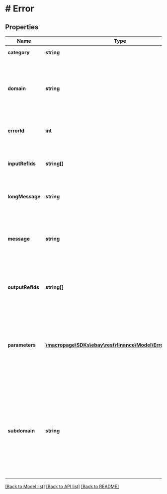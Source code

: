 # # Error

## Properties

Name | Type | Description | Notes
------------ | ------------- | ------------- | -------------
**category** | **string** | Identifies the type of erro. | [optional] 
**domain** | **string** | Name for the primary system where the error occurred. This is relevant for application errors. | [optional] 
**errorId** | **int** | A unique number to identify the error. | [optional] 
**inputRefIds** | **string[]** | An array of request elements most closely associated to the error. | [optional] 
**longMessage** | **string** | A more detailed explanation of the error. | [optional] 
**message** | **string** | Information on how to correct the problem, in the end user&#39;s terms and language where applicable. | [optional] 
**outputRefIds** | **string[]** | An array of request elements most closely associated to the error. | [optional] 
**parameters** | [**\macropage\SDKs\ebay\rest\finance\Model\ErrorParameter[]**](ErrorParameter.md) | An array of name/value pairs that describe details the error condition. These are useful when multiple errors are returned. | [optional] 
**subdomain** | **string** | Further helps indicate which subsystem the error is coming from. System subcategories include: Initialization, Serialization, Security, Monitoring, Rate Limiting, etc. | [optional] 

[[Back to Model list]](../../README.md#documentation-for-models) [[Back to API list]](../../README.md#documentation-for-api-endpoints) [[Back to README]](../../README.md)


